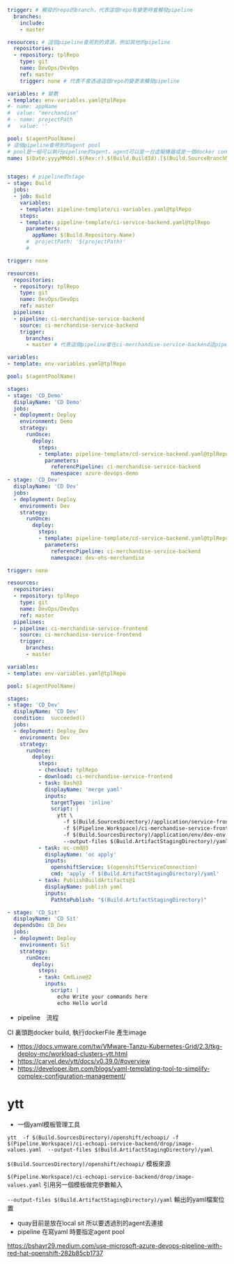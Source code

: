 ```yaml
trigger: # 觸發的repo的branch，代表這個repo有變更時會觸發pipeline
  branches:
    include:
    - master

resources: # 這個pipeline會用到的資源，例如其他的pipeline
  repositories: 
  - repository: tplRepo
    type: git
    name: DevOps/DevOps
    ref: master
    trigger: none # 代表不會透過這個repo的變更來觸發pipeline

variables: # 變數
- template: env-variables.yaml@tplRepo
#- name: appName
#  value: "merchandise"
# - name: projectPath
#   value: ''

pool: $(agentPoolName) 
# 這個pipeline會用到的agent pool
# pool是一組可以執行pipeline的agent，agent可以是一台虛擬機器或是一個docker container
name: $(Date:yyyyMMdd).$(Rev:r).$(Build.BuildId).[$(Build.SourceBranchName)] # pipeline的名稱


stages: # pipeline的stage
- stage: Build
  jobs:
  - job: Build
    variables:
    - template: pipeline-template/ci-variables.yaml@tplRepo
    steps:
    - template: pipeline-template/ci-service-backend.yaml@tplRepo
      parameters:
        appName: $(Build.Repository.Name)
      #  projectPath: '$(projectPath)'
      #

```

```yaml
trigger: none

resources:
  repositories: 
  - repository: tplRepo
    type: git
    name: DevOps/DevOps
    ref: master
  pipelines: 
  - pipeline: ci-merchandise-service-backend
    source: ci-merchandise-service-backend
    trigger:
      branches:
      - master # 代表這個pipeline會在ci-merchandise-service-backend這pipeline因為master branch有變更而觸發成功時觸發

variables:
- template: env-variables.yaml@tplRepo

pool: $(agentPoolName)

stages:
- stage: 'CD_Demo'
  displayName: 'CD Demo'
  jobs:
  - deployment: Deploy
    environment: Demo
    strategy:
      runOnce:
        deploy:
          steps:
          - template: pipeline-template/cd-service-backend.yaml@tplRepo
            parameters:
              referencPipeline: ci-merchandise-service-backend
              namespace: azure-devops-demo
- stage: 'CD_Dev'
  displayName: 'CD Dev'
  jobs:
  - deployment: Deploy
    environment: Dev
    strategy:
      runOnce:
        deploy:
          steps:
          - template: pipeline-template/cd-service-backend.yaml@tplRepo
            parameters:
              referencPipeline: ci-merchandise-service-backend
              namespace: dev-ehs-merchandise

```

```yaml
trigger: none

resources:
  repositories: 
  - repository: tplRepo
    type: git
    name: DevOps/DevOps
    ref: master
  pipelines:
  - pipeline: ci-merchandise-service-frontend
    source: ci-merchandise-service-frontend
    trigger:
      branches:
      - master

variables:
- template: env-variables.yaml@tplRepo

pool: $(agentPoolName)

stages:
- stage: 'CD_Dev'
  displayName: 'CD Dev'
  condition:  succeeded()
  jobs:
  - deployment: Deploy_Dev
    environment: Dev
    strategy:
      runOnce:
        deploy:
          steps:
          - checkout: tplRepo
          - download: ci-merchandise-service-frontend
          - task: Bash@3
            displayName: 'merge yaml'
            inputs:
              targetType: 'inline'
              script: |
                ytt \
                  -f $(Build.SourcesDirectory)/application/service-frontend/ \
                  -f $(Pipeline.Workspace)/ci-merchandise-service-frontend/drop/image-values.yaml \
                  -f $(Build.SourcesDirectory)/application/env/dev-env.yaml  \
                  --output-files $(Build.ArtifactStagingDirectory)/yaml
          - task: oc-cmd@3
            displayName: 'oc apply'
            inputs:
              openshiftService: $(openshiftServiceConnection)
              cmd: 'apply -f $(Build.ArtifactStagingDirectory)/yaml'
          - task: PublishBuildArtifacts@1
            displayName: publish yaml
            inputs:
              PathtoPublish: "$(Build.ArtifactStagingDirectory)"

- stage: 'CD_Sit'
  displayName: 'CD Sit'
  dependsOn: CD_Dev
  jobs:
  - deployment: Deploy
    environment: Sit
    strategy:
      runOnce:
        deploy:
          steps:
          - task: CmdLine@2
            inputs:
              script: |
                echo Write your commands here
                echo Hello world

```



- pipeline　流程

CI 裏頭跑docker build, 執行dockerFile 產生image


- https://docs.vmware.com/tw/VMware-Tanzu-Kubernetes-Grid/2.3/tkg-deploy-mc/workload-clusters-ytt.html
- https://carvel.dev/ytt/docs/v0.39.0/#overview
- https://developer.ibm.com/blogs/yaml-templating-tool-to-simplify-complex-configuration-management/



# ytt 

- 一個yaml模板管理工具

`ytt  -f $(Build.SourcesDirectory)/openshift/echoapi/ -f $(Pipeline.Workspace)/ci-echoapi-service-backend/drop/image-values.yaml 
 --output-files $(Build.ArtifactStagingDirectory)/yaml
`

`$(Build.SourcesDirectory)/openshift/echoapi/` 模板來源

`$(Pipeline.Workspace)/ci-echoapi-service-backend/drop/image-values.yaml`  引用另一個模板做完參數輸入

`--output-files $(Build.ArtifactStagingDirectory)/yaml` 輸出的yaml檔案位置

- quay目前是放在local sit 所以要透過別的agent去連接
- pipeline 在寫yaml 時要指定agent pool

https://bshayr29.medium.com/use-microsoft-azure-devops-pipeline-with-red-hat-openshift-282b85cb1737